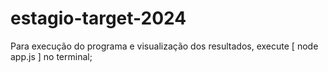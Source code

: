 # estagio-target-2024

Para execução do programa e visualização dos resultados, execute [ node app.js ] no terminal;

